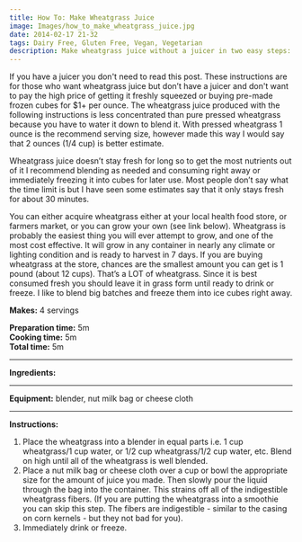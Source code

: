 ```yaml
---
title: How To: Make Wheatgrass Juice
image: Images/how_to_make_wheatgrass_juice.jpg
date: 2014-02-17 21-32
tags: Dairy Free, Gluten Free, Vegan, Vegetarian
description: Make wheatgrass juice without a juicer in two easy steps: blend and strain.
---
```

If you have a juicer you don't need to read this post. These instructions are for those who want wheatgrass juice but don’t have a juicer and don't want to pay the high price of getting it freshly squeezed or buying pre-made frozen cubes for $1+ per ounce. The wheatgrass juice produced with the following instructions is less concentrated than pure pressed wheatgrass because you have to water it down to blend it. With pressed wheatgrass 1 ounce is the recommend serving size, however made this way I would say that 2 ounces (1/4 cup) is better estimate.

Wheatgrass juice doesn’t stay fresh for long so to get the most nutrients out of it I recommend blending as needed and consuming right away or immediately freezing it into cubes for later use. Most people don’t say what the time limit is but I have seen some estimates say that it only stays fresh for about 30 minutes.

You can either acquire wheatgrass either at your local health food store, or farmers market, or you can grow your own (see link below). Wheatgrass is probably the easiest thing you will ever attempt to grow, and one of the most cost effective. It will grow in any container in nearly any climate or lighting condition and is ready to harvest in 7 days. If you are buying wheatgrass at the store, chances are the smallest amount you can get is 1 pound (about 12 cups). That’s a LOT of wheatgrass. Since it is best consumed fresh you should leave it in grass form until ready to drink or freeze. I like to blend big batches and freeze them into ice cubes right away.


**Makes:** 4 servings

**Preparation time:** 5m  
**Cooking time:** 5m  
**Total time:** 5m

---

**Ingredients:**



---

**Equipment:** blender, nut milk bag or cheese cloth

---

**Instructions:**

1. Place the wheatgrass into a blender in equal parts i.e. 1 cup wheatgrass/1 cup water, or 1/2 cup wheatgrass/1/2 cup water, etc. Blend on high until all of the wheatgrass is well blended.
1. Place a nut milk bag or cheese cloth over a cup or bowl the appropriate size for the amount of juice you made. Then slowly pour the liquid through the bag into the container. This strains off all of the indigestible wheatgrass fibers. (If you are putting the wheatgrass into a smoothie you can skip this step. The fibers are indigestible - similar to the casing on corn kernels - but they not bad for you).
1. Immediately drink or freeze. 
